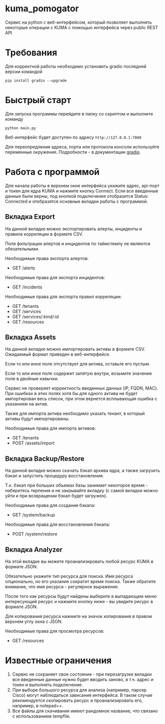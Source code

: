 # kuma_pomogator

Сервис на python с веб-интерфейсом, который позволяет выполнять некоторые операции с KUMA с помощью интерфейса через public REST API

# Требования

Для корректной работы необходимо установить gradio последней версии командой

```
pip install gradio --upgrade
```

# Быстрый старт

Для запуска программы перейдите в папку со скриптом и выполните команду

```
python main.py
```

Веб-интерфейс будет доступен по адресу `http://127.0.0.1:7860`

Для переопредления адреса, порта или протокола консоли используйте переменные окружения. Подробности - в документации [gradio](https://www.gradio.app/guides/environment-variables).

# Работа с программой

Для начала работы в верхнем окне интерфейса укажите адрес, api-порт и токен для ядра KUMA и нажмите кнопку Connect. Если все введенные данные были верны, под кнопкой подключения отобразится Status: Connected и отобразятся основные вкладки работы с программой.

## Вкладка Export

На данной вкладке можно экспортировать алерты, инциденты и правила корреляции в формате CSV.

Поля фильтрации алертов и инцидентов по таймстемпу не являются обязательными.

Необходимые права экспорта алертов:

- GET /alerts

Необходимые права для экспорта инцидентов:

- GET /incidents

Необходимые права для экспорта правил корреляции:

- GET /tenants
- GET /services
- GET /services/:kind/:id
- GET /resources

## Вкладка Assets

На данной вкладке можно импортировать активы в формате CSV. Ожидаемый формат приведен в веб-интерфейсе.

Если то или иное поле отсутствует для актива, оставьте его пустым.

Если то или иное поле содержит запятую внутри, возьмите значение поле в двойные кавычки.

Сервис не проверяет корректность введенных данных (IP, FQDN, MAC). При ошибках в этих полях хотя бы для одного актива не будет импортирован весь список, при этом вернется всплывающая ошибка с указанием на актив.

Также для импорта актива необходимо указать тенант, в который активы будут импортированы.

Необходимые права для импорта активов:

- GET /tenants
- POST /assets/import

## Вкладка Backup/Restore

На данной вкладке можно скачать бэкап архива ядра, а также загрузить бэкап и запустить процедуру восстановления.

Т.к. бэкап при больших объемах базы занимает некоторое время - наберитесь терпения и не закрывайте вкладку (с самой вкладки можно уйти и при возвращении бэкап будет загружен).

Необходимые права для создания бэкапа:

- GET /system/backup

Необходимые права для восстановления бэкапа:

- POST /system/restore

## Вкладка Analyzer

На этой вкладке вы можете проанализировать любой ресурс KUMA в формате JSON.

Обязательно укажите тип ресурса для поиска. Имя ресурса опционально, но его указание сократит время поиска. Также обратите внимание, что имя ресурса - регулярное выражение.

После того как ресурсы будут найдены выберите в выпадающем меню интересующий ресурс и нажмите кнопку ниже - вы увидите ресурс в формате JSON.

Для копирования ресурса нажмите на значок копирования в правом верхнем углу окна с JSON.

Необходимые права для просмотра ресурсов:

- GET /resources

# Известные ограничения

1. Сервис не сохраняет свое состояние - при перезагрузке вкладки все введенные данные нужно будет вводить заново, в т.ч. адрес и токен и выполнять подключение.
2. При выборе большого ресурса для анализа (например, парсер Cisco) могут наблюдаться зависания интерфейса. В таком случае рекомендуется скопировать ресурс и проанализировать его, например, в notepad++.
3. Все файлы для скачивания имеют рандомное название, что связано с использованием tempfile.
